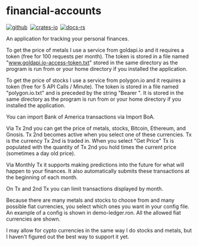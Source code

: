 # financial-accounts

[![github]](https://github.com/dcampbell24/financial-accounts)&ensp;[![crates-io]](https://crates.io/crates/financial-accounts)&ensp;[![docs-rs]](https://docs.rs/financial-accounts)

[github]: https://img.shields.io/badge/github-8da0cb?style=for-the-badge&labelColor=555555&logo=github
[crates-io]: https://img.shields.io/badge/crates.io-fc8d62?style=for-the-badge&labelColor=555555&logo=rust
[docs-rs]: https://img.shields.io/badge/docs.rs-66c2a5?style=for-the-badge&labelColor=555555&logo=docs.rs

An application for tracking your personal finances.

To get the price of metals I use a service from goldapi.io and it requires a
token (free for 100 requests per month). The token is stored in a file named
"www.goldapi.io-access-token.txt" stored in the same directory as the program
is run from or your home directory if you installed the application.

To get the price of stocks I use a service from polygon.io and it requires a
token (free for 5 API Calls / Minute). The token is stored in a file named
"polygon.io.txt" and is preceded by the string "Bearer ". It is stored in the
same directory as the program is run from or your home directory if you
installed the application.

You can import Bank of America transactions via Import BoA.

Via Tx 2nd you can get the price of metals, stocks, Bitcoin, Ethereum, and
Gnosis. Tx 2nd becomes active when you select one of these currencies.
Tx is the currency Tx 2nd is traded in. When you select "Get Price" Tx is
populated with the quantity of Tx 2nd you hold times the current price
(sometimes a day old price).

Via Monthly Tx it supports making predictions into the future for what will
happen to your finances. It also automatically submits these transactions at
the beginning of each month.

On Tx and 2nd Tx you can limit transactions displayed by month.

Because there are many metals and stocks to choose from and many possible
fiat currencies, you select which ones you want in your config file. An
example of a config is shown in demo-ledger.ron. All the allowed fiat
currencies are shown.

I may allow for cypto currencies in the same way I do stocks and metals, but I
haven't figured out the best way to support it yet.
